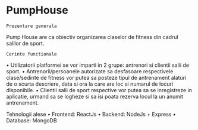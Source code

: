 # PumpHouse

	Prezentare generala
Pump House are ca obiectiv organizarea claselor de fitness din cadrul salilor de sport.

	Cerinte functionale
•	Utilizatorii platformei se vor imparti in 2 grupe: antrenori si clientii salii de sport.
•	Antrenorii/persoanele autorizate sa desfasoare respectivele clase/sedinte de fitness vor putea sa posteze tipul de antrenament alaturi de o scurta descriere, data si ora la care are loc si numarul de locuri disponibile.
•	Clientii salii de sport respective vor putea sa se inregistreze in aplicatie, urmand sa se logheze si sa isi poata rezerva locul la un anumit antrenament. 

Tehnologii alese
•	Frontend: ReactJs
•	Backend: NodeJs + Express
•	Database: MongoDB
